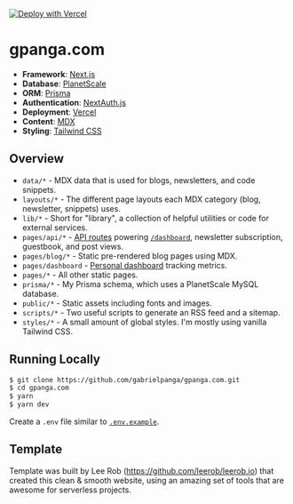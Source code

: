 [![Deploy with Vercel](https://vercel.com/button)](https://vercel.com/new/git/external?repository-url=https%3A%2F%2Fgithub.com%2Fgabrielpanga2Fgpanga.com)

# gpanga.com

- **Framework**: [Next.js](https://nextjs.org/)
- **Database**: [PlanetScale](https://planetscale.com)
- **ORM**: [Prisma](https://prisma.io/)
- **Authentication**: [NextAuth.js](https://next-auth.js.org/)
- **Deployment**: [Vercel](https://vercel.com)
- **Content**: [MDX](https://github.com/mdx-js/mdx)
- **Styling**: [Tailwind CSS](https://tailwindcss.com/)

## Overview

- `data/*` - MDX data that is used for blogs, newsletters, and code snippets.
- `layouts/*` - The different page layouts each MDX category (blog, newsletter, snippets) uses.
- `lib/*` - Short for "library", a collection of helpful utilities or code for external services.
- `pages/api/*` - [API routes](https://nextjs.org/docs/api-routes/introduction) powering [`/dashboard`](https://gpanga.com/dashboard), newsletter subscription, guestbook, and post views.
- `pages/blog/*` - Static pre-rendered blog pages using MDX.
- `pages/dashboard` - [Personal dashboard](https://gpanga.com/dashboard) tracking metrics.
- `pages/*` - All other static pages.
- `prisma/*` - My Prisma schema, which uses a PlanetScale MySQL database.
- `public/*` - Static assets including fonts and images.
- `scripts/*` - Two useful scripts to generate an RSS feed and a sitemap.
- `styles/*` - A small amount of global styles. I'm mostly using vanilla Tailwind CSS.

## Running Locally

```bash
$ git clone https://github.com/gabrielpanga/gpanga.com.git
$ cd gpanga.com
$ yarn
$ yarn dev
```

Create a `.env` file similar to [`.env.example`](https://github.com/gabrielpanga/gpanga.com/blob/main/.env.example).

## Template

Template was built by Lee Rob (https://github.com/leerob/leerob.io) that created this clean & smooth website, using an amazing set of tools that are awesome for serverless projects.

